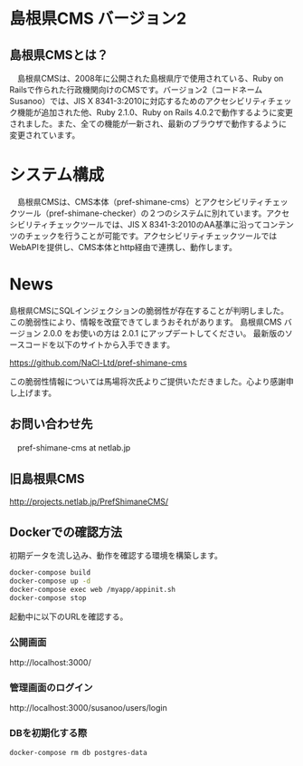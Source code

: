 # 島根県CMS バージョン2

## 島根県CMSとは？
　島根県CMSは、2008年に公開された島根県庁で使用されている、Ruby on Railsで作られた行政機関向けのCMSです。バージョン2（コードネーム Susanoo）では、JIS X 8341-3:2010に対応するためのアクセシビリティチェック機能が追加された他、Ruby 2.1.0、Ruby on Rails 4.0.2で動作するように変更されました。また、全ての機能が一新され、最新のブラウザで動作するように変更されています。

# システム構成
　島根県CMSは、CMS本体（pref-shimane-cms）とアクセシビリティチェックツール（pref-shimane-checker）の２つのシステムに別れています。アクセシビリティチェックツールでは、JIS X 8341-3:2010のAA基準に沿ってコンテンツのチェックを行うことが可能です。アクセシビリティチェックツールではWebAPIを提供し、CMS本体とhttp経由で連携し、動作します。

# News
島根県CMSにSQLインジェクションの脆弱性が存在することが判明しました。
この脆弱性により、情報を改竄できてしまうおそれがあります。
島根県CMS バージョン 2.0.0 をお使いの方は 2.0.1 にアップデートしてください。
最新版のソースコードを以下のサイトから入手できます。

 https://github.com/NaCl-Ltd/pref-shimane-cms

この脆弱性情報については馬場将次氏よりご提供いただきました。心より感謝申し上げます。

## お問い合わせ先
　pref-shimane-cms at netlab.jp

## 旧島根県CMS

  http://projects.netlab.jp/PrefShimaneCMS/

## Dockerでの確認方法

初期データを流し込み、動作を確認する環境を構築します。

```bash
docker-compose build
docker-compose up -d
docker-compose exec web /myapp/appinit.sh
docker-compose stop
```
起動中に以下のURLを確認する。

### 公開画面
http://localhost:3000/

### 管理画面のログイン
http://localhost:3000/susanoo/users/login

### DBを初期化する際

```bash
docker-compose rm db postgres-data
```